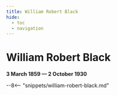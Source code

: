 ```yaml
---
title: William Robert Black
hide:
  - toc
  - navigation 
---
```


# William Robert Black

**3 March 1859 — 2 October 1930**

--8<-- "snippets/william-robert-black.md"

<!--

--8<-- "snippets/headstone/william-robert-black-headstone.md"

### Learn more 

### Sources

### Acknowledgement

-->
